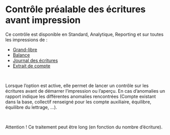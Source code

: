 # Contrôle préalable des écritures avant impression


Ce contrôle est disponible en Standard, Analytique, Reporting et sur toutes les impressions de :


* [Grand-libre](ImpressionGrandLivre.md)
* [Balance](ImpressionBalance.md)
* [Journal des écritures](ImpressionJournalEcritures.md)
* [Extrait de compte](ImpressionExtraitCompte.md)


 


Lorsque l’option est active, elle permet de lancer un contrôle sur les écritures avant de démarrer l’impression ou l’aperçu. En cas d’anomalies un rapport indique les différentes anomalies rencontrées (Compte existant dans la base, collectif renseigné pour les compte auxiliaire, équilibre, équilibre du lettrage, …).


 


Attention ! Ce traitement peut être long (en fonction du nombre d’écriture).


